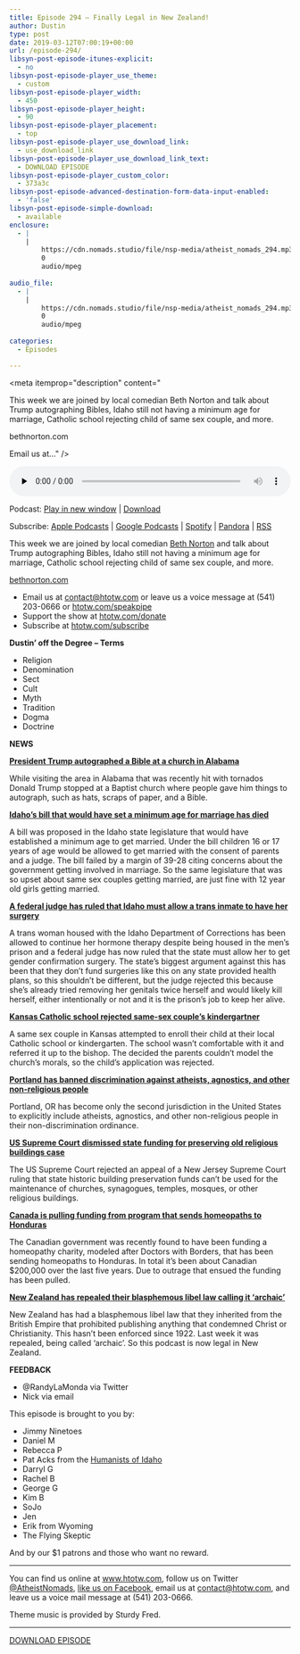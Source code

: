 ```yaml
---
title: Episode 294 – Finally Legal in New Zealand!
author: Dustin
type: post
date: 2019-03-12T07:00:19+00:00
url: /episode-294/
libsyn-post-episode-itunes-explicit:
  - no
libsyn-post-episode-player_use_theme:
  - custom
libsyn-post-episode-player_width:
  - 450
libsyn-post-episode-player_height:
  - 90
libsyn-post-episode-player_placement:
  - top
libsyn-post-episode-player_use_download_link:
  - use_download_link
libsyn-post-episode-player_use_download_link_text:
  - DOWNLOAD EPISODE
libsyn-post-episode-player_custom_color:
  - 373a3c
libsyn-post-episode-advanced-destination-form-data-input-enabled:
  - 'false'
libsyn-post-episode-simple-download:
  - available
enclosure:
  - |
    |
        https://cdn.nomads.studio/file/nsp-media/atheist_nomads_294.mp3
        0
        audio/mpeg
        
audio_file:
  - |
    |
        https://cdn.nomads.studio/file/nsp-media/atheist_nomads_294.mp3
        0
        audio/mpeg
        
categories:
  - Episodes

---
```

<div itemscope itemtype="http://schema.org/AudioObject">
  <meta itemprop="name" content="Episode 294 &#8211; Finally Legal in New Zealand!" />
  
  <meta itemprop="uploadDate" content="2019-03-12T01:00:19-06:00" />
  
  <meta itemprop="encodingFormat" content="audio/mpeg" />
  
  <meta itemprop="description" content="




This week we are joined by local comedian Beth Norton and talk about Trump autographing Bibles, Idaho still not having a minimum age for marriage, Catholic school rejecting child of same sex couple, and more.



bethnorton.com







Email us at..." />
  
  <meta itemprop="contentUrl" content="https://dts.podtrac.com/redirect.mp3/cdn.nomads.studio/file/nsp-media/atheist_nomads_294.mp3" />
  
  <div class="powerpress_player" id="powerpress_player_8557">
    <audio class="wp-audio-shortcode" id="audio-3395-301" preload="none" style="width: 100%;" controls="controls"><source type="audio/mpeg" src="https://dts.podtrac.com/redirect.mp3/cdn.nomads.studio/file/nsp-media/atheist_nomads_294.mp3?_=301" /><a href="https://dts.podtrac.com/redirect.mp3/cdn.nomads.studio/file/nsp-media/atheist_nomads_294.mp3">https://dts.podtrac.com/redirect.mp3/cdn.nomads.studio/file/nsp-media/atheist_nomads_294.mp3</a></audio>
  </div>
</div>

<p class="powerpress_links powerpress_links_mp3">
  Podcast: <a href="https://dts.podtrac.com/redirect.mp3/cdn.nomads.studio/file/nsp-media/atheist_nomads_294.mp3" class="powerpress_link_pinw" target="_blank" title="Play in new window" onclick="return powerpress_pinw('https://htotw.com/?powerpress_pinw=3395-podcast');" rel="nofollow">Play in new window</a> | <a href="https://dts.podtrac.com/redirect.mp3/cdn.nomads.studio/file/nsp-media/atheist_nomads_294.mp3" class="powerpress_link_d" title="Download" rel="nofollow" download="atheist_nomads_294.mp3">Download</a>
</p>

<p class="powerpress_links powerpress_subscribe_links">
  Subscribe: <a href="https://podcasts.apple.com/us/podcast/humanists-take-on-the-world/id530050098?mt=2&ls=1" class="powerpress_link_subscribe powerpress_link_subscribe_itunes" target="_blank" title="Subscribe on Apple Podcasts" rel="nofollow">Apple Podcasts</a> | <a href="https://www.google.com/podcasts?feed=aHR0cDovL2F0aGVpc3Rub21hZHMubGlic3luLmNvbS9yc3M%3D" class="powerpress_link_subscribe powerpress_link_subscribe_googleplay" target="_blank" title="Subscribe on Google Podcasts" rel="nofollow">Google Podcasts</a> | <a href="https://open.spotify.com/show/3LzK2xZGike6Tc1GEMtMbr?si=LieN9SNuTpq96smuaUsH8A" class="powerpress_link_subscribe powerpress_link_subscribe_spotify" target="_blank" title="Subscribe on Spotify" rel="nofollow">Spotify</a> | <a href="https://www.pandora.com/podcast/atheist-nomads/PC:10122?corr=62071012&part=ug" class="powerpress_link_subscribe powerpress_link_subscribe_pandora" target="_blank" title="Subscribe on Pandora" rel="nofollow">Pandora</a> | <a href="https://htotw.com/feed/podcast/" class="powerpress_link_subscribe powerpress_link_subscribe_rss" target="_blank" title="Subscribe via RSS" rel="nofollow">RSS</a>
</p>

This week we are joined by local comedian <a href="http://www.bethnorton.com/" target="_blank" rel="noopener noreferrer">Beth Norton</a> and talk about Trump autographing Bibles, Idaho still not having a minimum age for marriage, Catholic school rejecting child of same sex couple, and more.

<a href="http://www.bethnorton.com/" target="_blank" rel="noopener noreferrer">bethnorton.com</a>

<!--more-->

  * Email us at <a href="mailto:contact@htotw.com” target=" rel="noopener noreferrer">contact@htotw.com</a> or leave us a voice message at (541) 203-0666 or <a href="https://htotw.com/speakpipe" target="_blank" rel="noopener noreferrer">htotw.com/speakpipe</a>
  * Support the show at <a href="https://htotw.com/donate" target="_blank" rel="noopener noreferrer">htotw.com/donate</a>
  * Subscribe at <a href="https://htotw.com/subscribe" target="_blank" rel="noopener noreferrer">htotw.com/subscribe</a>

**Dustin’ off the Degree &#8211; Terms**

  * Religion
  * Denomination
  * Sect
  * Cult
  * Myth
  * Tradition
  * Dogma
  * Doctrine

**NEWS**

**<a href="https://www.elle.com/culture/career-politics/a26767569/trump-autograph-bible/" target="_blank" rel="noopener noreferrer">President Trump autographed a Bible at a church in Alabama</a>**

While visiting the area in Alabama that was recently hit with tornados Donald Trump stopped at a Baptist church where people gave him things to autograph, such as hats, scraps of paper, and a Bible.

**<a href="http://idahonews.com/news/local/house-kills-legislation-setting-idaho-minimum-marriage-age" target="_blank" rel="noopener noreferrer">Idaho&#8217;s bill that would have set a minimum age for marriage has died</a>**

A bill was proposed in the Idaho state legislature that would have established a minimum age to get married. Under the bill children 16 or 17 years of age would be allowed to get married with the consent of parents and a judge. The bill failed by a margin of 39-28 citing concerns about the government getting involved in marriage. So the same legislature that was so upset about same sex couples getting married, are just fine with 12 year old girls getting married.

**<a href="https://www.ktvb.com/article/news/judge-idaho-cant-delay-transgender-inmates-surgery/277-a69db1d8-821a-4403-ad85-2005466c8eb1" target="_blank" rel="noopener noreferrer">A federal judge has ruled that Idaho must allow a trans inmate to have her surgery</a>**

A trans woman housed with the Idaho Department of Corrections has been allowed to continue her hormone therapy despite being housed in the men’s prison and a federal judge has now ruled that the state must allow her to get gender confirmation surgery. The state’s biggest argument against this has been that they don’t fund surgeries like this on any state provided health plans, so this shouldn’t be different, but the judge rejected this because she’s already tried removing her genitals twice herself and would likely kill herself, either intentionally or not and it is the prison’s job to keep her alive.

**<a href="http://www.kake.com/story/40082295/kansas-catholic-school-rejects-same-sex-couples-kindergartner" target="_blank" rel="noopener noreferrer">Kansas Catholic school rejected same-sex couple&#8217;s kindergartner</a>**

A same sex couple in Kansas attempted to enroll their child at their local Catholic school or kindergarten. The school wasn’t comfortable with it and referred it up to the bishop. The decided the parents couldn’t model the church’s morals, so the child’s application was rejected.

**<a href="https://www.huffpost.com/entry/portland-nonreligious-anti-discrimination_n_5c783133e4b0d3a48b57e65a" target="_blank" rel="noopener noreferrer">Portland has banned discrimination against atheists, agnostics, and other non-religious people</a>**

Portland, OR has become only the second jurisdiction in the United States to explicitly include atheists, agnostics, and other non-religious people in their non-discrimination ordinance.

**<a href="https://www.npr.org/2019/03/04/700066834/supreme-court-denies-religious-building-preservation-funds-case" target="_blank" rel="noopener noreferrer">US Supreme Court dismissed state funding for preserving old religious buildings case</a>**

The US Supreme Court rejected an appeal of a New Jersey Supreme Court ruling that state historic building preservation funds can’t be used for the maintenance of churches, synagogues, temples, mosques, or other religious buildings.

**<a href="https://www.bbc.com/news/world-us-canada-47489008" target="_blank" rel="noopener noreferrer">Canada is pulling funding from program that sends homeopaths to Honduras</a>**

The Canadian government was recently found to have been funding a homeopathy charity, modeled after Doctors with Borders, that has been sending homeopaths to Honduras. In total it’s been about Canadian $200,000 over the last five years. Due to outrage that ensued the funding has been pulled.

**<a href="https://www.newshub.co.nz/home/politics/2019/03/archaic-blasphemous-libel-law-repealed-in-parliament.html" target="_blank" rel="noopener noreferrer">New Zealand has repealed their blasphemous libel law calling it &#8216;archaic&#8217;</a>**

New Zealand has had a blasphemous libel law that they inherited from the British Empire that prohibited publishing anything that condemned Christ or Christianity. This hasn’t been enforced since 1922. Last week it was repealed, being called ‘archaic’. So this podcast is now legal in New Zealand.

**FEEDBACK**

  * @RandyLaMonda via Twitter
  * Nick via email

This episode is brought to you by:

  * Jimmy Ninetoes
  * Daniel M
  * Rebecca P
  * Pat Acks from the <a href="https://www.humanistsofidaho.org" target="_blank" rel="noopener noreferrer">Humanists of Idaho</a>
  * Darryl G
  * Rachel B
  * George G
  * Kim B
  * SoJo
  * Jen
  * Erik from Wyoming
  * The Flying Skeptic

And by our $1 patrons and those who want no reward.

<hr class="wp-block-separator" />

You can find us online at <a href="https://www.htotw.com/" target="_blank" rel="noopener noreferrer">www.htotw.com</a>, follow us on Twitter <a href="https://twitter.com/AtheistNomads" target="_blank" rel="noopener noreferrer">@AtheistNomads</a>, <a href="https://htotw.com/facebook" target="_blank" rel="noopener noreferrer">like us on Facebook</a>, email us at <contact@htotw.com>, and leave us a voice mail message at (541) 203-0666.

Theme music is provided by Sturdy Fred.

<hr class="wp-block-separator" />

[DOWNLOAD EPISODE][1]

 [1]: https://dts.podtrac.com/redirect.mp3/cdn.nomads.studio/file/nsp-media/atheist_nomads_294.mp3